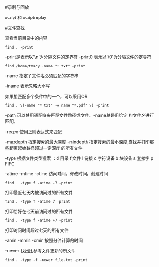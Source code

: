 #录制与回放

script 和 scriptreplay

#文件查找

查看当前目录中的内容

```
find . -print
```

-print是表示以'\n'为分隔文件的定界符
-print0 表示以'\0'为分隔文件的定界符

```
find /home/tmacy -name "*.txt" -print
```

-name 指定了文件名必须匹配的字符串

-iname 表示忽略大小写

如果想匹配多个条件中的一个，可以采用OR

```
find . \(-name "*.txt" -o name "*.pdf" \) -print
```

-path 可以使用通配符来匹配文件路径或文件，-name总是用给定
的文件名进行匹配。

-regex 使用正则表达式来匹配

-maxdepth 指定搜索的最大深度
-mindepth 指定搜索的最小深度,查找并打印那些距离起始路径超过一定深度
的所有文件

-type 根据文件类型搜索 ：d 目录 f 文件 l 链接 c 字符设备 b 块设备 s 套接字
 p FIFO

 -atime -mtime -ctime 访问时间，修改时间，创建时间

 ```
 find . -type f -atime -7 -print
 ```
 打印最近七天内被访问过的所有文件

 ```
 find . -type f -atime 7 -print
 ```
 打印恰好在七天前访问过的所有文件

 ```
 find . -type f -atime +7 -print
 ```
 打印访问时间超过七天的所有文件

 -amin -mmin -cmin 按照分钟计算的时间

 -newer 找出比参考文件更新的所文件

 ```
 find . -type -f -newer file.txt -print
 ```



